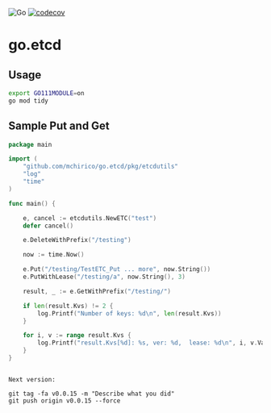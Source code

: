 ![Go](https://github.com/mchirico/go.etcd/workflows/Go/badge.svg)
[![codecov](https://codecov.io/gh/mchirico/go.etcd/branch/main/graph/badge.svg?token=1UpZxvESjW)](https://codecov.io/gh/mchirico/go.etcd)

# go.etcd

## Usage

```bash
export GO111MODULE=on
go mod tidy

```

## Sample Put and Get

```go
package main

import (
	"github.com/mchirico/go.etcd/pkg/etcdutils"
	"log"
	"time"
)

func main() {

	e, cancel := etcdutils.NewETC("test")
	defer cancel()

	e.DeleteWithPrefix("/testing")

	now := time.Now()

	e.Put("/testing/TestETC_Put ... more", now.String())
	e.PutWithLease("/testing/a", now.String(), 3)

	result, _ := e.GetWithPrefix("/testing/")

	if len(result.Kvs) != 2 {
		log.Printf("Number of keys: %d\n", len(result.Kvs))
	}

	for i, v := range result.Kvs {
		log.Printf("result.Kvs[%d]: %s, ver: %d,  lease: %d\n", i, v.Value, v.Version, v.Lease)
	}
}



```






```
Next version:

git tag -fa v0.0.15 -m "Describe what you did"
git push origin v0.0.15 --force


```
